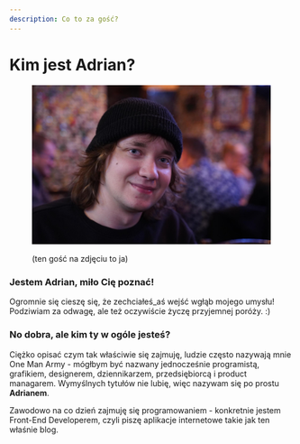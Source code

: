 ```yaml
---
description: Co to za gość?
---
```


# Kim jest Adrian?

<figure><img src=".gitbook/assets/image (4) (1).png" alt=""><figcaption><p>(ten gość na zdjęciu to ja)</p></figcaption></figure>

### **Jestem Adrian, miło Cię poznać!**

Ogromnie się cieszę się, że zechciałeś\_aś wejść wgłąb mojego umysłu! Podziwiam za odwagę, ale też oczywiście życzę przyjemnej poróży. :)

### **No dobra, ale kim ty w ogóle jesteś?**

Ciężko opisać czym tak właściwie się zajmuję, ludzie często nazywają mnie One Man Army - mógłbym być nazwany jednocześnie programistą, grafikiem, designerem, dziennikarzem, przedsiębiorcą i product managarem. Wymyślnych tytułów nie lubię, więc nazywam się po prostu **Adrianem**.

Zawodowo na co dzień zajmuję się programowaniem - konkretnie jestem Front-End Developerem, czyli piszę aplikacje internetowe takie jak ten właśnie blog.
